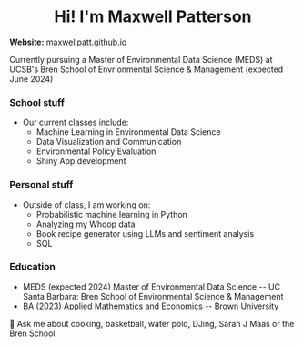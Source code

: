<h1 align="center"> Hi! I'm Maxwell Patterson </h1>

**Website:** [maxwellpatt.github.io](https://maxwellpatt.github.io/)  


Currently pursuing a Master of Environmental Data Science (MEDS) at UCSB's Bren School of Envrionmental Science & Management (expected June 2024)


### School stuff
- Our current classes include:
    - Machine Learning in Environmental Data Science
    - Data Visualization and Communication
    - Environmental Policy Evaluation
    - Shiny App development
 
### Personal stuff
- Outside of class, I am working on:
    - Probabilistic machine learning in Python 
    - Analyzing my Whoop data
    - Book recipe generator using LLMs and sentiment analysis
    - SQL
  

### Education
- MEDS (expected 2024) Master of Environmental Data Science -- UC Santa Barbara: Bren School of Environmental Science & Management
- BA (2023) Applied Mathematics and Economics -- Brown University





💬 Ask me about cooking, basketball, water polo, DJing, Sarah J Maas or the Bren School


